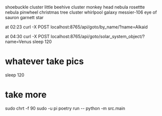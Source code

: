 shoebuckle cluster
little beehive cluster
monkey head nebula
rosettte nebula
pinwheel
christmas tree cluster
whirlpool galaxy
messier-106
eye of sauron
garnett star






at 02:23
curl -X POST localhost:8765/api/goto/by_name/?name=Alkaid

at 04:30
curl -X POST localhost:8765/api/goto/solar_system_object/?name=Venus
sleep 120
# whatever take pics
sleep 120
# take more


sudo chrt -f 90 sudo -u pi poetry run -- python -m src.main